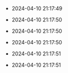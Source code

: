 
- 2024-04-10 21:17:49

- 2024-04-10 21:17:50

- 2024-04-10 21:17:50

- 2024-04-10 21:17:50

- 2024-04-10 21:17:51

- 2024-04-10 21:17:51
